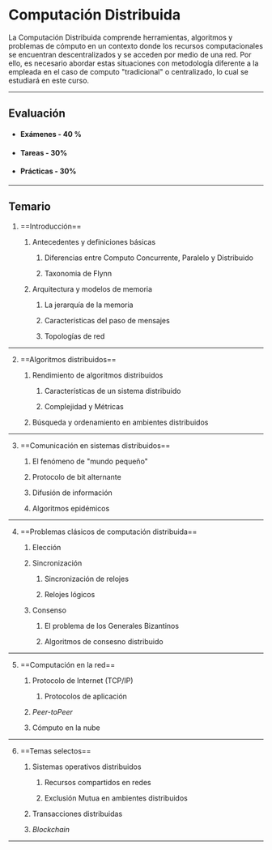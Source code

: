 # Computación Distribuida

La Computación Distribuida comprende herramientas, algoritmos y problemas de cómputo en un contexto donde los recursos computacionales se encuentran descentralizados y se acceden por medio de una red.
Por ello, es necesario abordar estas situaciones con metodología diferente a la empleada en el caso de computo "tradicional" o centralizado, lo cual se estudiará en este curso.

---
## Evaluación

- #### Exámenes - 40 %
- #### Tareas - 30%
- #### Prácticas - 30%

---
## Temario

1. ==Introducción==
	1. Antecedentes y definiciones básicas
		1. Diferencias entre Computo Concurrente, Paralelo y Distribuido
		
		2. Taxonomia de Flynn
		
	2. Arquitectura y modelos de memoria
		1. La jerarquía de la memoria
		
		2. Características del paso de mensajes
		
		3. Topologías de red
---	
2. ==Algoritmos distribuidos==
	1. Rendimiento de algoritmos distribuidos
		1. Características de un sistema distribuido
		
		2. Complejidad y Métricas
		
	2. Búsqueda y ordenamiento en ambientes distribuidos
---
3. ==Comunicación en sistemas distribuidos==
	1. El fenómeno de "mundo pequeño"
	
	2. Protocolo de bit alternante
	
	3. Difusión de información
	
	4. Algoritmos epidémicos	
---
4. ==Problemas clásicos de computación distribuida==
	1. Elección
	
	2. Sincronización
		1. Sincronización de relojes
		
		2. Relojes lógicos
		
	3. Consenso
		1. El problema de los Generales Bizantinos
		
		2. Algoritmos de consesno distribuido
---	
5. ==Computación en la red==
	1. Protocolo de Internet (TCP/IP)
		1. Protocolos de aplicación
		
	2. *Peer-toPeer*
	
	3. Cómputo en la nube
---
6. ==Temas selectos==
	1. Sistemas operativos distribuidos
		1. Recursos compartidos en redes
		
		2. Exclusión Mutua en ambientes distribuidos
		
	2. Transacciones distribuidas
	
	3. *Blockchain*
---